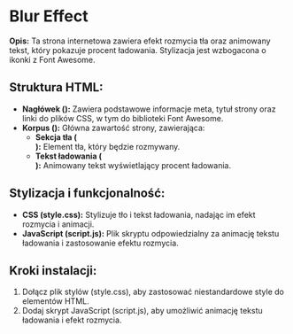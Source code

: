 <h1>Blur Effect</h1> <p><strong>Opis:</strong> Ta strona internetowa zawiera efekt rozmycia tła oraz animowany tekst, który pokazuje procent ładowania. Stylizacja jest wzbogacona o ikonki z Font Awesome.</p>

<h2>Struktura HTML:</h2> <ul> <li><strong>Nagłówek (<head>):</strong> Zawiera podstawowe informacje meta, tytuł strony oraz linki do plików CSS, w tym do biblioteki Font Awesome.</li> <li><strong>Korpus (<body>):</strong> Główna zawartość strony, zawierająca: <ul> <li><strong>Sekcja tła (<section class="bg">):</strong> Element tła, który będzie rozmywany.</li> <li><strong>Tekst ładowania (<div class="loading-text">):</strong> Animowany tekst wyświetlający procent ładowania.</li> </ul> </li> </ul>

<h2>Stylizacja i funkcjonalność:</h2> <ul> <li><strong>CSS (style.css):</strong> Stylizuje tło i tekst ładowania, nadając im efekt rozmycia i animacji.</li> <li><strong>JavaScript (script.js):</strong> Plik skryptu odpowiedzialny za animację tekstu ładowania i zastosowanie efektu rozmycia.</li> </ul>

<h2>Kroki instalacji:</h2> <ol> <li>Dołącz plik stylów (style.css), aby zastosować niestandardowe style do elementów HTML.</li> <li>Dodaj skrypt JavaScript (script.js), aby umożliwić animację tekstu ładowania i efekt rozmycia.</li> </ol>
